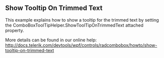 ## Show Tooltip On Trimmed Text
This example explains how to show a tooltip for the trimmed text by setting the ComboBoxToolTipHelper.ShowToolTipOnTrimmedText attached property.

More details can be found in our online help:
http://docs.telerik.com/devtools/wpf/controls/radcombobox/howto/show-tooltip-on-trimmed-text

[//]: <keywords:show, tooltip, trimmed, text>